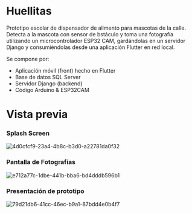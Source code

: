 # Huellitas
Prototipo escolar de dispensador de alimento para mascotas de la calle. Detecta a la mascota con sensor de bstáculo y toma una fotografía utilizando un microcontrolador ESP32 CAM, gardándolas en un servidor Django y consumiéndolas desde una aplicación Flutter en red local.

Se compone por:
- Aplicación móvil (front) hecho en Flutter
- Base de datos SQL Server
- Servidor Django (backend)
- Código Arduino & ESP32CAM

# Vista previa

### Splash Screen
![4d0cfcf9-23a4-4b8c-b3d0-a22781da0f32](https://github.com/JSapien-Sacti/angular-bases/assets/144072692/b007edad-2c31-4734-bafc-ac457bceb25d)

### Pantalla de Fotografías
![e712a77c-1dbe-441b-bba6-bd4dddb596b1](https://github.com/JSapien-Sacti/angular-bases/assets/144072692/92ad34ed-0cf6-4260-8a34-7e1c950e2a75)

### Presentación de prototipo
![79d21db6-41cc-46ec-b9a1-87bdd4e0b4f7](https://github.com/JSapien-Sacti/angular-bases/assets/144072692/7ab351f1-65e7-47c1-8699-18e7e00a611d)